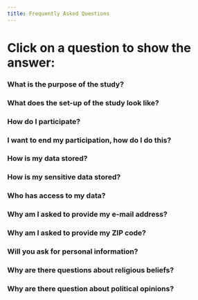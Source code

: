 ```yaml
---
title: Frequently Asked Questions
---
```


# Click on a question to show the answer:

<div>
    <script>let showHide = function(id){elem = document.getElementById(id), (elem.style.display == "block" ? elem.style.display = "none" : elem.style.display = "block")}</script>
    <div class="faqItem">
        <h3 class= "faqHeader" onclick='showHide("faq1")'>What is the purpose of the study?</h3>
        <p style="display:none" id = "faq1" class = "faqParagraph">The aim of this project is to examine people's thoughts, feelings, concerns, and motivations regarding the coronavirus, and factors that migh influence people's responses. We want to understand how people respond to recent developments in society, some of which are a direct consequence of the coronavirus.</p>
    </div>
    <div class="faqItem">
        <h3 class= "faqHeader" onclick='showHide("faq2")'>What does the set-up of the study look like?</h3>
        <p style="display:none" id = "faq2" class = "faqParagraph">The study consists of several questionnaires that are sent out every week or every other week. The first questionnaire is the longest (approximately 20 minutes) so we can get an insight in your living situation, normal day-to-day activities, and other variables that may help predict how people deal with the coronavirus and which variables combat the spread of the virus. The follow-up questionnaires focus on how you are responding to changes related to the coronavirus, especially concerning daily activities, concerns, and feelings. </p>
    </div>
    <div class="faqItem">
        <h3 class= "faqHeader" onclick='showHide("faq3")'>How do I participate?</h3>
        <p style="display:none" id = "faq3" class = "faqParagraph">You can participate by clicking on the survey link on the front-page of this website.</p>
    </div>
    <div class="faqItem">
        <h3 class= "faqHeader" onclick='showHide("faq4")'>I want to end my participation, how do I do this?</h3>
        <p style="display:none" id = "faq4" class = "faqParagraph">You can stop the survey at any moment by closing your browser window. Answers that you might have already provided will then not be used in our data-analysis. </p>
    </div>
    <div class="faqItem">
        <h3 class= "faqHeader" onclick='showHide("faq5")'>How is my data stored?</h3>
        <p style="display:none" id = "faq5" class = "faqParagraph">The data from this study will be stored in a secure location in the Department of Psychology at the University subject to the General Data Protection Regulation of the European Union (GDPR) and the American Psychological Association. If you want to have full details on this process please have a look at how we manage your data.</p>
    </div>
    <div class="faqItem">
        <h3 class= "faqHeader" onclick='showHide("faq6")'>How is my sensitive data stored?</h3>
        <p style="display:none" id = "faq6" class = "faqParagraph">Only two people have access to your e-mail and your ZIP code (if you decide to provide them in the first place). If you are interested in knowing how we make sure that your data is secure please have a look at the data management.</p>
    </div>
    <div class="faqItem">
        <h3 class= "faqHeader" onclick='showHide("faq7")'>Who has access to my data?</h3>
        <p style="display:none" id = "faq7" class = "faqParagraph">Your completely anonymized responses can be shared with researchers at universities subject to the General Data Protection Regulation of the European Union (GDPR) and the American Psychological Association. There is a whole process specified here that ensures that as little as possible data is shared and that you as an individual can never be identified in the shared dataset.</p>
    </div>
    <div class="faqItem">
        <h3 class= "faqHeader" onclick='showHide("faq8")'>Why am I asked to provide my e-mail address?</h3>
        <p style="display:none" id = "faq8" class = "faqParagraph">We will ask you for your email so that we can invite you to participate in follow-up weekly surveys. This can help us to understand how your responses may change over time when dealing with the coronavirus.That being said, providing your e-mail adress does not obligate you to respond to the questionnaires on a weeky basis. The more data you provide, the better our knowledge base will be. Your contact information will remain confidential and we will not share it with third parties. After the research is completed, your email will be deleted from our data. This ensures that we cannot connect your actual survey responses to any of your personal information.</p>
    </div>
    <div class="faqItem">
        <h3 class= "faqHeader" onclick='showHide("faq9")'>Why am I asked to provide my ZIP code?</h3>
        <p style="display:none" id = "faq9" class = "faqParagraph">ZIP code information allows us to combine responses from multiple people in a given region. This helps us to get a more general idea of what people are thinking and feeling in that region, and to compare responses from individuals in different regions. Your ZIP code will also be matched to local virus spread information. This may give us an insight whether there are specific psychological variables that combat the spread of the virus (e.g. why are some people more willing to stay at home). After the research is completed, your ZIP code information will be deleted from our data. This ensures that we cannot connect your actual survey responses to any of your personal information.</p>
    </div>
    <div class="faqItem">
        <h3 class= "faqHeader" onclick='showHide("faq10")'>Will you ask for personal information?</h3>
        <p style="display:none" id = "faq10" class = "faqParagraph">The survey asks respondents to indicate their gender, general age range, and general religious and political philosophies. Like all questions in the survey, these questions are optional.</p>
    </div>
    <div class="faqItem">
        <h3 class= "faqHeader" onclick='showHide("faq11")'>Why are there questions about religious beliefs?</h3>
        <p style="display:none" id = "faq11" class = "faqParagraph">Some people believe that spirtual deities are guides, others believe that dieties control events in their lives. This may affect people's sense of safety and thus their pandemic behavior. </p>
    </div>
    <div class="faqItem">
        <h3 class= "faqHeader" onclick='showHide("faq12")'>Why are there question about political opinions?</h3>
        <p style="display:none" id = "faq12" class = "faqParagraph">Many countries show sharp partisan divides in beliefs about the pandemic. This may affect people's sense of safety and thus their pandemic behavior. </p>
    </div>
</div>
